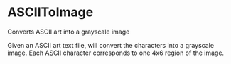 # ASCIIToImage
Converts ASCII art into a grayscale image

Given an ASCII art text file, will convert the characters into a grayscale image. Each ASCII character corresponds to one 4x6 region of the image.
